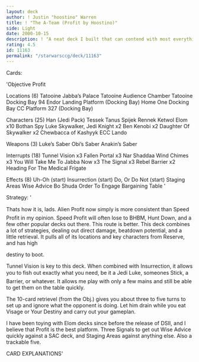 ```yaml
---
layout: deck
author: ! Justin "hoostino" Warren
title: ! "The A-Team (Profit by Hoostino)"
side: Light
date: 2000-10-15
description: ! "A neat deck I built that can contend with most everything."
rating: 4.5
id: 11163
permalink: "/starwarsccg/deck/11163"
---
```

Cards: 

'Objective
Profit

Locations (6)
Tatooine Jabba’s Palace
Tatooine Audience Chamber
Tatooine Docking Bay 94
Endor Landing Platform (Docking Bay)
Home One Docking Bay
CC Platform 327 (Docking Bay)

Characters (25)
Han (Jedi Pack)
Tessek
Tanus Spijek
Rennek
Ketwol
Elom x10
Bothan Spy
Luke Skywalker, Jedi Knight x2
Ben Kenobi x2
Daughter Of Skywalker x2
Chewbacca of Kashyyk
ECC Lando

Weapons (3)
Luke’s Saber
Obi’s Saber
Anakin’s Saber

Interrupts (18)
Tunnel Vision x3
Fallen Portal x3
Nar Shaddaa Wind Chimes x3
You Will Take Me To Jabba Now x3
The Signal x3
Rebel Barrier x2
Heading For The Medical Frigate

Effects (8)
Uh-Oh (start)
Insurrection (start)
Do, Or Do Not (start)
Staging Areas
Wise Advice
Bo Shuda
Order To Engage
Bargaining Table '

Strategy: '

 
Thats how it is, lads. Alien Profit now simply is more consistent than Speed Profit in my opinion. Speed Profit will often lose to BHBM, Hunt Down, and a few other popular decks out there. This route is better. This deck combines a lot of strategies, dealing out direct damage, beatdown potential, and a little retrieval. It pulls all of its locations and key characters from Reserve, and has high 

destiny to boot.


Tunnel Vision is key to this deck. When combined with Insurrection, it allows you to fish out exactly what you need, be it a Jedi Luke, someones Stick, a Barrier, or whatever. It allows me play with only a few mains and still be able to get them on the table quickly.


The 10-card retrievel (from the Obj.) gives you about three to five turns to set up and ignore what the opponent is doing. Let him drain while you eat Visage or Your Destiny and carry out your gameplan.


I have been toying with Elom decks since before the release of DSII, and I believe that Profit is the best platform. Three Signals to get out Wise Advice quickly against a SAC deck, and Staging Areas against anything else. Also a trackable five.


CARD EXPLANATIONS'
